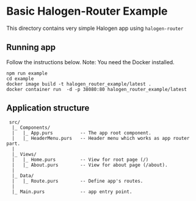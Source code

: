 # Basic Halogen-Router Example

This directory contains very simple Halogen app using `halogen-router`

## Running app
Follow the instructions below.
Note: You need the Docker installed.
```
npm run example
cd example
docker image build -t halogen_router_example/latest .
docker container run  -d -p 38080:80 halogen_router_example/latest
```

## Application structure
```
 src/
  |_ Components/
  |   |_ App.purs          -- The app root component.
  |   |_ HeaderMenu.purs   -- Header menu which works as app router part.
  |
  |_ Views/
  |   |_ Home.purs         -- View for root page (/)
  |   |_ About.purs        -- View for about page (/about).
  |
  |_ Data/
  |   |_ Route.purs        -- Define app's routes.
  |
  |_ Main.purs             -- app entry point.
```